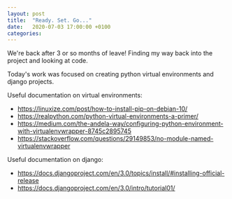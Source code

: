 ```yaml
---
layout: post
title:  "Ready. Set. Go..."
date:   2020-07-03 17:00:00 +0100
categories: 
---
```


We're back after 3 or so months of leave! Finding my way back into the project and looking at code.

Today's work was focused on creating python virtual environments and django projects.

Useful documentation on virtual environments:
 - <https://linuxize.com/post/how-to-install-pip-on-debian-10/>
 - <https://realpython.com/python-virtual-environments-a-primer/>
 - <https://medium.com/the-andela-way/configuring-python-environment-with-virtualenvwrapper-8745c2895745>
 - <https://stackoverflow.com/questions/29149853/no-module-named-virtualenvwrapper>
 
 Useful documentation on django:
 - <https://docs.djangoproject.com/en/3.0/topics/install/#installing-official-release>
 - <https://docs.djangoproject.com/en/3.0/intro/tutorial01/>
